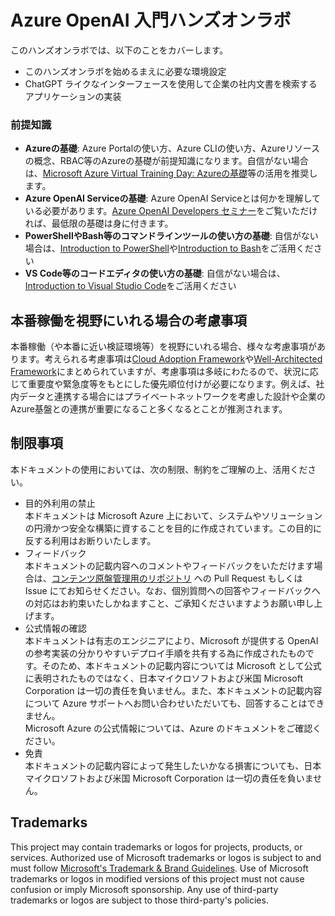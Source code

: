 # Azure OpenAI 入門ハンズオンラボ

このハンズオンラボでは、以下のことをカバーします。

- このハンズオンラボを始めるまえに必要な環境設定
- ChatGPT ライクなインターフェースを使用して企業の社内文書を検索するアプリケーションの実装


### 前提知識
- **Azureの基礎**: Azure Portalの使い方、Azure CLIの使い方、Azureリソースの概念、RBAC等のAzureの基礎が前提知識になります。自信がない場合は、[Microsoft Azure Virtual Training Day: Azureの基礎](https://www.microsoft.com/ja-jp/events/top/training-days/azure?activetab=pivot:azure%E3%81%AE%E5%9F%BA%E7%A4%8Etab)等の活用を推奨します。
- **Azure OpenAI Serviceの基礎**: Azure OpenAI Serviceとは何かを理解している必要があります。[Azure OpenAI Developers セミナー](https://www.youtube.com/watch?v=ek3YWrHD76g)をご覧いただければ、最低限の基礎は身に付きます。
- **PowerShellやBash等のコマンドラインツールの使い方の基礎**: 自信がない場合は、[Introduction to PowerShell](https://learn.microsoft.com/training/modules/introduction-to-powershell/)や[Introduction to Bash](https://learn.microsoft.com/training/modules/bash-introduction/)をご活用ください
- **VS Code等のコードエディタの使い方の基礎**: 自信がない場合は、[Introduction to Visual Studio Code](https://learn.microsoft.com/training/modules/introduction-to-visual-studio-code/)をご活用ください
 

## 本番稼働を視野にいれる場合の考慮事項
本番稼働（や本番に近い検証環境等）を視野にいれる場合、様々な考慮事項があります。考えられる考慮事項は[Cloud Adoption Framework](https://learn.microsoft.com/azure/cloud-adoption-framework/overview)や[Well-Architected Framework](https://learn.microsoft.com/azure/well-architected/)にまとめられていますが、考慮事項は多岐にわたるので、状況に応じて重要度や緊急度等をもとにした優先順位付けが必要になります。例えば、社内データと連携する場合にはプライベートネットワークを考慮した設計や企業のAzure基盤との連携が重要になること多くなるとことが推測されます。

## 制限事項

本ドキュメントの使用においては、次の制限、制約をご理解の上、活用ください。

+ 目的外利用の禁止  
本ドキュメントは Microsoft Azure 上において、システムやソリューションの円滑かつ安全な構築に資することを目的に作成されています。この目的に反する利用はお断りいたします。
+ フィードバック  
本ドキュメントの記載内容へのコメントやフィードバックをいただけます場合は、[コンテンツ原盤管理用のリポジトリ](https://github.com/tokawa-ms/AOAI_101_Handson) への Pull Request もしくは Issue にてお知らせください。なお、個別質問への回答やフィードバックへの対応はお約束いたしかねますこと、ご承知くださいますようお願い申し上げます。
+ 公式情報の確認  
本ドキュメントは有志のエンジニアにより、Microsoft が提供する OpenAI の参考実装の分かりやすいデプロイ手順を共有する為に作成されたものです。そのため、本ドキュメントの記載内容については Microsoft として公式に表明されたものではなく、日本マイクロソフトおよび米国 Microsoft Corporation は一切の責任を負いません。また、本ドキュメントの記載内容について Azure サポートへお問い合わせいただいても、回答することはできません。  
Microsoft Azure の公式情報については、Azure のドキュメントをご確認ください。
+ 免責  
本ドキュメントの記載内容によって発生したいかなる損害についても、日本マイクロソフトおよび米国 Microsoft Corporation は一切の責任を負いません。

## Trademarks

This project may contain trademarks or logos for projects, products, or services. Authorized use of Microsoft 
trademarks or logos is subject to and must follow 
[Microsoft's Trademark & Brand Guidelines](https://www.microsoft.com/en-us/legal/intellectualproperty/trademarks/usage/general).
Use of Microsoft trademarks or logos in modified versions of this project must not cause confusion or imply Microsoft sponsorship.
Any use of third-party trademarks or logos are subject to those third-party's policies.